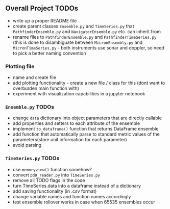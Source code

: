 ## Overall Project TODOs
- write up a proper README file 
- create parent classes `Ensemble.py` and `TimeSeries.py` that `PathfinderEnsemble.py` and `NavigatorEnsemble.py` etc. can inherit from 
- rename files to `PathfinderEnsemble.py` and `PathfinderTimeSeries.py` (this is done to disambiguate between `MicronEnsembly.py` and `MicronTimeSeries.py` - both instruments use sonar and doppler, so need to pick a better naming convention 


### Plotting file 
- name and create file 
- add plotting functionality - create a new file / class for this (dont want to overburden main function with)
- experiment with visualization capabilities in a jupyter notebook


### `Ensemble.py` TODOs 
- change `data` dictionary into object parameters that are directly callable
- add properties and setters to each attribute of the ensemble
- implement `to_dataframe()` function that returns DataFrame ensemble
- add function that automatically parse to standard metric values of the parameters(store unit information for each parameter)
- avoid parsing 


### `TimeSeries.py` TODOs
- use `memoryview()` function somehow?
- convert `pd0_reader.py` into `TimeSeries.py`
- remove all TODO flags in the code
- turn TimeSeries.data into a dataframe instead of a dictionary
- add saving functionality (in .csv format)
- change variable names and function names accordingly 
- test ensemble rollover works in case when 65535 ensembles occur